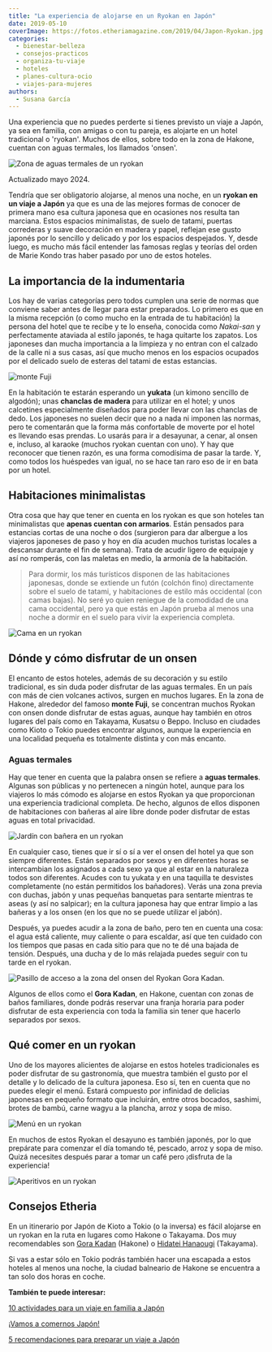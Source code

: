 ```yaml
---
title: "La experiencia de alojarse en un Ryokan en Japón"
date: 2019-05-10
coverImage: https://fotos.etheriamagazine.com/2019/04/Japon-Ryokan.jpg
categories: 
  - bienestar-belleza
  - consejos-practicos
  - organiza-tu-viaje
  - hoteles
  - planes-cultura-ocio
  - viajes-para-mujeres
authors: 
  - Susana García
---
```


Una experiencia que no puedes perderte si tienes previsto un viaje a Japón, ya sea en 
familia, con amigas o con tu pareja, es alojarte en un hotel tradicional o 'ryokan'. 
Muchos de ellos, sobre todo en la zona de Hakone, cuentan con aguas termales, los 
llamados 'onsen'. 

![Zona de aguas termales de un ryokan](https://fotos.etheriamagazine.com/2019/04/Japon-Ryokan.jpg "Onsen en un Ryokan. © Rockzheart/Adobe Stock")

Actualizado mayo 2024. 

Tendría que ser obligatorio alojarse, al menos una noche, en un **ryokan en un viaje a 
Japón** ya que es una de las mejores formas de conocer de primera mano esa cultura 
japonesa que en ocasiones nos resulta tan marciana. Estos espacios minimalistas, de 
suelo de tatami, puertas correderas y suave decoración en madera y papel, reflejan ese 
gusto japonés por lo sencillo y delicado y por los espacios despejados. Y, desde luego, 
es mucho más fácil entender las famosas reglas y teorías del orden de Marie Kondo tras 
haber pasado por uno de estos hoteles. 

## La importancia de la indumentaria

Los hay de varias categorías pero todos cumplen una serie de normas que conviene saber 
antes de llegar para estar preparados. Lo primero es que en la misma recepción (o como 
mucho en la entrada de tu habitación) la persona del hotel que te recibe y te lo enseña, 
conocida como _Nakai-san_ y perfectamente ataviada al estilo japonés, te haga quitarte 
los zapatos. Los japoneses dan mucha importancia a la limpieza y no entran con el 
calzado de la calle ni a sus casas, así que mucho menos en los espacios ocupados por el 
delicado suelo de esteras del tatami de estas estancias. 

![monte Fuji](https://fotos.etheriamagazine.com/2019/04/Japon-Onsen-ryokan-monte-Fuji.jpg "Vista del monte Fuji desde un Ryokan. © Lukyeee_nuttawut/Adobe Stock")

En la habitación te estarán esperando un **yukata** (un kimono sencillo de algodón); 
unas **chanclas de madera** para utilizar en el hotel; y unos calcetines especialmente 
diseñados para poder llevar con las chanclas de dedo. Los japoneses no suelen decir que 
no a nada ni imponen las normas, pero te comentarán que la forma más confortable de 
moverte por el hotel es llevando esas prendas. Lo usarás para ir a desayunar, a cenar, 
al onsen e, incluso, al karaoke (muchos ryokan cuentan con uno). Y hay que reconocer que 
tienen razón, es una forma comodísima de pasar la tarde. Y, como todos los huéspedes van 
igual, no se hace tan raro eso de ir en bata por un hotel. 

## Habitaciones minimalistas

Otra cosa que hay que tener en cuenta en los ryokan es que son hoteles tan minimalistas 
que **apenas cuentan con armarios**. Están pensados para estancias cortas de una noche o 
dos (surgieron para dar albergue a los viajeros japoneses de paso y hoy en día acuden 
muchos turistas locales a descansar durante el fin de semana). Trata de acudir ligero de 
equipaje y así no romperás, con las maletas en medio, la armonía de la habitación. 

> Para dormir, los más turísticos disponen de las habitaciones japonesas, donde se 
> extiende un futón (colchón fino) directamente sobre el suelo de tatami, y habitaciones 
> de estilo más occidental (con camas bajas). No seré yo quien reniegue de la comodidad de 
> una cama occidental, pero ya que estás en Japón prueba al menos una noche a dormir en el 
> suelo para vivir la experiencia completa. 

![Cama en un ryokan](https://fotos.etheriamagazine.com/2019/04/Japon-onsen-ryokan-tatami.jpg "Cama en un futón sobre el tatami. © Amnach/Adobe Stock")

## Dónde y cómo disfrutar de un onsen

El encanto de estos hoteles, además de su decoración y su estilo tradicional, es sin 
duda poder disfrutar de las aguas termales. En un país con más de cien volcanes activos, 
surgen en muchos lugares. En la zona de Hakone, alrededor del famoso **monte Fuji**, se 
concentran muchos Ryokan con onsen donde disfrutar de estas aguas, aunque hay también en 
otros lugares del país como en Takayama, Kusatsu o Beppo. Incluso en ciudades como Kioto 
o Tokio puedes encontrar algunos, aunque la experiencia en una localidad pequeña es 
totalmente distinta y con más encanto. 

### Aguas termales

Hay que tener en cuenta que la palabra onsen se refiere a **aguas termales**. Algunas 
son públicas y no pertenecen a ningún hotel, aunque para los viajeros lo más cómodo es 
alojarse en estos Ryokan ya que proporcionan una experiencia tradicional completa. De 
hecho, algunos de ellos disponen de habitaciones con bañeras al aire libre donde poder 
disfrutar de estas aguas en total privacidad. 

![Jardín con bañera en un ryokan](https://fotos.etheriamagazine.com/2019/04/Japon-onsen-ryokan-banera-privada.jpg "Bañera privada con agua termal en el Ryokan Hidatei Hanaougi. © Susana García")

En cualquier caso, tienes que ir sí o sí a ver el onsen del hotel ya que son siempre 
diferentes. Están separados por sexos y en diferentes horas se intercambian los 
asignados a cada sexo ya que al estar en la naturaleza todos son diferentes. Acudes con 
tu yukata y en una taquilla te desvistes completamente (no están permitidos los 
bañadores). Verás una zona previa con duchas, jabón y unas pequeñas banquetas para 
sentarte mientras te aseas (y así no salpicar); en la cultura japonesa hay que entrar 
limpio a las bañeras y a los onsen (en los que no se puede utilizar el jabón). 

Después, ya puedes acudir a la zona de baño, pero ten en cuenta una cosa: el agua está 
caliente, muy caliente o para escaldar, así que ten cuidado con los tiempos que pasas en 
cada sitio para que no te dé una bajada de tensión. Después, una ducha y de lo más 
relajada puedes seguir con tu tarde en el ryokan. 

![Pasillo de acceso a la zona del onsen del Ryokan Gora Kadan.](https://fotos.etheriamagazine.com/2019/04/Japon-ryokan-gora-kadan.jpg "Pasillo de acceso a la zona del onsen del Ryokan Gora Kadan. © Susana García")

Algunos de ellos como el **Gora Kadan**, en Hakone, cuentan con zonas de baños 
familiares, donde podrás reservar una franja horaria para poder disfrutar de esta 
experiencia con toda la familia sin tener que hacerlo separados por sexos. 

## Qué comer en un ryokan

Uno de los mayores alicientes de alojarse en estos hoteles tradicionales es poder 
disfrutar de su gastronomía, que muestra también el gusto por el detalle y lo delicado 
de la cultura japonesa. Eso sí, ten en cuenta que no puedes elegir el menú. Estará 
compuesto por infinidad de delicias japonesas en pequeño formato que incluirán, entre 
otros bocados, sashimi, brotes de bambú, carne wagyu a la plancha, arroz y sopa de miso. 

![Menú en un ryokan](https://fotos.etheriamagazine.com/2019/04/Japon-ryokan-cena.jpg "Presentación de la cena en el Ryokan Hidatei Hanaougi. © Susana García")

En muchos de estos Ryokan el desayuno es también japonés, por lo que prepárate para 
comenzar el día tomando té, pescado, arroz y sopa de miso. Quizá necesites después parar 
a tomar un café pero ¡disfruta de la experiencia! 

![Aperitivos en un ryokan](https://fotos.etheriamagazine.com/2019/04/Japon-ryokan-comida.jpg "Aperitivos de la cena del Gora Kadan. © Susana García")

## Consejos Etheria

En un itinerario por Japón de Kioto a Tokio (o la inversa) es fácil alojarse en un 
ryokan en la ruta en lugares como Hakone o Takayama. Dos muy recomendables son [Gora 
Kadan](https://www.gorakadan.com/?lang=en) (Hakone) o [Hidatei 
Hanaougi](https://www.hanaougi.co.jp/english/) (Takayama). 

Si vas a estar sólo en Tokio podrás también hacer una escapada a estos hoteles al menos 
una noche, la ciudad balneario de Hakone se encuentra a tan solo dos horas en coche. 

**También te puede interesar:** 

[10 actividades para un viaje en familia a 
Japón](https://etheriamagazine.com/2019/11/21/10-actividades-para-un-viaje-en-familia-a-japon/) 

[¡Vamos a comernos Japón!](https://etheriamagazine.com/2018/10/09/que-comer-en-japon/) 

[5 recomendaciones para preparar un viaje a 
Japón](https://etheriamagazine.com/2019/06/18/como-organizar-un-viaje-a-japon/)
